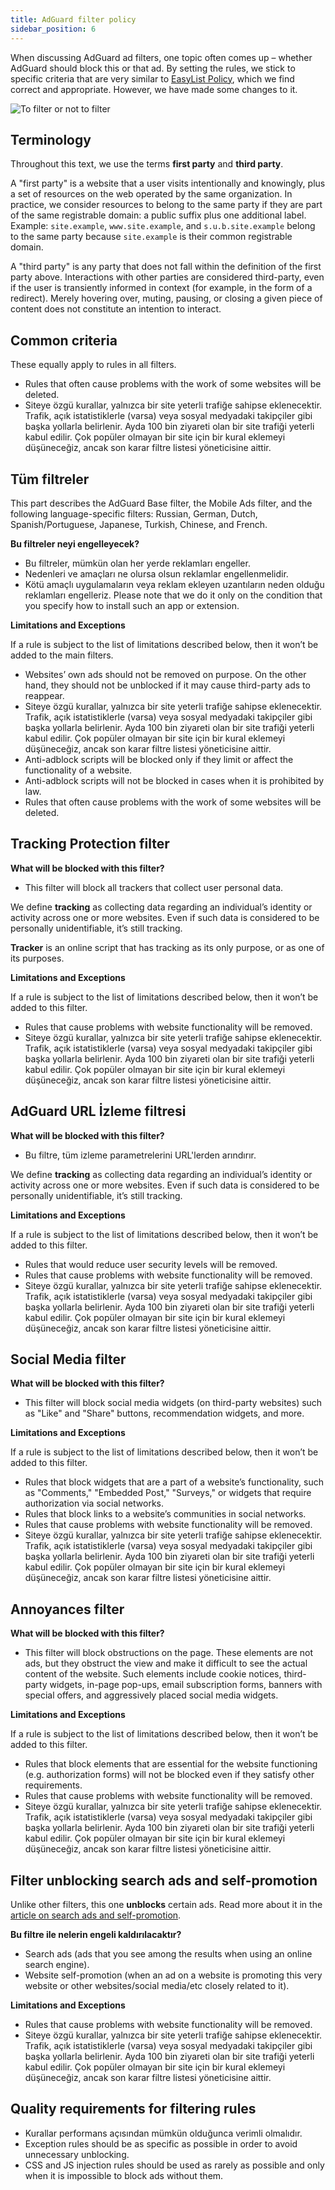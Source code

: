 ```yaml
---
title: AdGuard filter policy
sidebar_position: 6
---
```


When discussing AdGuard ad filters, one topic often comes up – whether AdGuard should block this or that ad. By setting the rules, we stick to specific criteria that are very similar to [EasyList Policy](https://easylist.to/pages/policy.html), which we find correct and appropriate. However, we have made some changes to it.

![To filter or not to filter](https://cdn.adtidy.org/public/Adguard/Common/page_filtering.png)

## Terminology

Throughout this text, we use the terms **first party** and **third party**.

A "first party" is a website that a user visits intentionally and knowingly, plus a set of resources on the web operated by the same organization. In practice, we consider resources to belong to the same party if they are part of the same registrable domain: a public suffix plus one additional label. Example: `site.example`, `www.site.example`, and `s.u.b.site.example` belong to the same party because `site.example` is their common registrable domain.

A "third party" is any party that does not fall within the definition of the first party above. Interactions with other parties are considered third-party, even if the user is transiently informed in context (for example, in the form of a redirect). Merely hovering over, muting, pausing, or closing a given piece of content does not constitute an intention to interact.

## Common criteria

These equally apply to rules in all filters.

- Rules that often cause problems with the work of some websites will be deleted.
- Siteye özgü kurallar, yalnızca bir site yeterli trafiğe sahipse eklenecektir. Trafik, açık istatistiklerle (varsa) veya sosyal medyadaki takipçiler gibi başka yollarla belirlenir. Ayda 100 bin ziyareti olan bir site trafiği yeterli kabul edilir. Çok popüler olmayan bir site için bir kural eklemeyi düşüneceğiz, ancak son karar filtre listesi yöneticisine aittir.

## Tüm filtreler

This part describes the AdGuard Base filter, the Mobile Ads filter, and the following language-specific filters: Russian, German, Dutch, Spanish/Portuguese, Japanese, Turkish, Chinese, and French.

**Bu filtreler neyi engelleyecek?**

- Bu filtreler, mümkün olan her yerde reklamları engeller.
- Nedenleri ve amaçları ne olursa olsun reklamlar engellenmelidir.
- Kötü amaçlı uygulamaların veya reklam ekleyen uzantıların neden olduğu reklamları engelleriz. Please note that we do it only on the condition that you specify how to install such an app or extension.

**Limitations and Exceptions**

If a rule is subject to the list of limitations described below, then it won’t be added to the main filters.

- Websites’ own ads should not be removed on purpose. On the other hand, they should not be unblocked if it may cause third-party ads to reappear.
- Siteye özgü kurallar, yalnızca bir site yeterli trafiğe sahipse eklenecektir. Trafik, açık istatistiklerle (varsa) veya sosyal medyadaki takipçiler gibi başka yollarla belirlenir. Ayda 100 bin ziyareti olan bir site trafiği yeterli kabul edilir. Çok popüler olmayan bir site için bir kural eklemeyi düşüneceğiz, ancak son karar filtre listesi yöneticisine aittir.
- Anti-adblock scripts will be blocked only if they limit or affect the functionality of a website.
- Anti-adblock scripts will not be blocked in cases when it is prohibited by law.
- Rules that often cause problems with the work of some websites will be deleted.

## Tracking Protection filter

**What will be blocked with this filter?**

- This filter will block all trackers that collect user personal data.

We define **tracking** as collecting data regarding an individual’s identity or activity across one or more websites. Even if such data is considered to be personally unidentifiable, it’s still tracking.

**Tracker** is an online script that has tracking as its only purpose, or as one of its purposes.

**Limitations and Exceptions**

If a rule is subject to the list of limitations described below, then it won’t be added to this filter.

- Rules that cause problems with website functionality will be removed.
- Siteye özgü kurallar, yalnızca bir site yeterli trafiğe sahipse eklenecektir. Trafik, açık istatistiklerle (varsa) veya sosyal medyadaki takipçiler gibi başka yollarla belirlenir. Ayda 100 bin ziyareti olan bir site trafiği yeterli kabul edilir. Çok popüler olmayan bir site için bir kural eklemeyi düşüneceğiz, ancak son karar filtre listesi yöneticisine aittir.

## AdGuard URL İzleme filtresi

**What will be blocked with this filter?**

- Bu filtre, tüm izleme parametrelerini URL'lerden arındırır.

We define **tracking** as collecting data regarding an individual’s identity or activity across one or more websites. Even if such data is considered to be personally unidentifiable, it’s still tracking.

**Limitations and Exceptions**

If a rule is subject to the list of limitations described below, then it won’t be added to this filter.

- Rules that would reduce user security levels will be removed.
- Rules that cause problems with website functionality will be removed.
- Siteye özgü kurallar, yalnızca bir site yeterli trafiğe sahipse eklenecektir. Trafik, açık istatistiklerle (varsa) veya sosyal medyadaki takipçiler gibi başka yollarla belirlenir. Ayda 100 bin ziyareti olan bir site trafiği yeterli kabul edilir. Çok popüler olmayan bir site için bir kural eklemeyi düşüneceğiz, ancak son karar filtre listesi yöneticisine aittir.

## Social Media filter

**What will be blocked with this filter?**

- This filter will block social media widgets (on third-party websites) such as "Like" and "Share" buttons, recommendation widgets, and more.

**Limitations and Exceptions**

If a rule is subject to the list of limitations described below, then it won’t be added to this filter.

- Rules that block widgets that are a part of a website’s functionality, such as "Comments," "Embedded Post," "Surveys," or widgets that require authorization via social networks.
- Rules that block links to a website’s communities in social networks.
- Rules that cause problems with website functionality will be removed.
- Siteye özgü kurallar, yalnızca bir site yeterli trafiğe sahipse eklenecektir. Trafik, açık istatistiklerle (varsa) veya sosyal medyadaki takipçiler gibi başka yollarla belirlenir. Ayda 100 bin ziyareti olan bir site trafiği yeterli kabul edilir. Çok popüler olmayan bir site için bir kural eklemeyi düşüneceğiz, ancak son karar filtre listesi yöneticisine aittir.

## Annoyances filter

**What will be blocked with this filter?**

- This filter will block obstructions on the page. These elements are not ads, but they obstruct the view and make it difficult to see the actual content of the website. Such elements include cookie notices, third-party widgets, in-page pop-ups, email subscription forms, banners with special offers, and aggressively placed social media widgets.

**Limitations and Exceptions**

If a rule is subject to the list of limitations described below, then it won’t be added to this filter.

- Rules that block elements that are essential for the website functioning (e.g. authorization forms) will not be blocked even if they satisfy other requirements.
- Rules that cause problems with website functionality will be removed.
- Siteye özgü kurallar, yalnızca bir site yeterli trafiğe sahipse eklenecektir. Trafik, açık istatistiklerle (varsa) veya sosyal medyadaki takipçiler gibi başka yollarla belirlenir. Ayda 100 bin ziyareti olan bir site trafiği yeterli kabul edilir. Çok popüler olmayan bir site için bir kural eklemeyi düşüneceğiz, ancak son karar filtre listesi yöneticisine aittir.

## Filter unblocking search ads and self-promotion

Unlike other filters, this one **unblocks** certain ads. Read more about it in the [article on search ads and self-promotion](../search-ads).

**Bu filtre ile nelerin engeli kaldırılacaktır?**

- Search ads (ads that you see among the results when using an online search engine).
- Website self-promotion (when an ad on a website is promoting this very website or other websites/social media/etc closely related to it).

**Limitations and Exceptions**

- Rules that cause problems with website functionality will be removed.
- Siteye özgü kurallar, yalnızca bir site yeterli trafiğe sahipse eklenecektir. Trafik, açık istatistiklerle (varsa) veya sosyal medyadaki takipçiler gibi başka yollarla belirlenir. Ayda 100 bin ziyareti olan bir site trafiği yeterli kabul edilir. Çok popüler olmayan bir site için bir kural eklemeyi düşüneceğiz, ancak son karar filtre listesi yöneticisine aittir.

## Quality requirements for filtering rules

- Kurallar performans açısından mümkün olduğunca verimli olmalıdır.
- Exception rules should be as specific as possible in order to avoid unnecessary unblocking.
- CSS and JS injection rules should be used as rarely as possible and only when it is impossible to block ads without them.